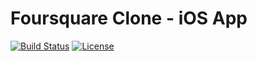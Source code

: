 # Foursquare Clone - iOS App

[![Build Status](https://travis-ci.org/fabiothiroki/foursquare-clone-ios.svg?branch=master)](https://travis-ci.org/fabiothiroki/foursquare-clone-ios)
[![License](http://img.shields.io/badge/license-MIT-green.svg?style=flat)](https://github.com/fabiothiroki/foursquare-clone-ios/blob/master/LICENSE)
